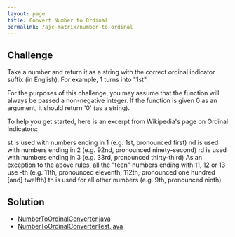 ```yaml
---
layout: page
title: Convert Number to Ordinal
permalink: /ajc-matrix/number-to-ordinal
---
```


## Challenge

Take a number and return it as a string with the correct ordinal indicator suffix (in English). For example, 1 turns into "1st".

For the purposes of this challenge, you may assume that the function will always be passed a non-negative integer. If the function is given 0 as an argument, it should return '0' (as a string).

To help you get started, here is an excerpt from Wikipedia's page on Ordinal Indicators:

st is used with numbers ending in 1 (e.g. 1st, pronounced first)
nd is used with numbers ending in 2 (e.g. 92nd, pronounced ninety-second)
rd is used with numbers ending in 3 (e.g. 33rd, pronounced thirty-third)
As an exception to the above rules, all the "teen" numbers ending with 11, 12 or 13 use -th (e.g. 11th, pronounced eleventh, 112th, pronounced one hundred [and] twelfth)
th is used for all other numbers (e.g. 9th, pronounced ninth).

## Solution

* [NumberToOrdinalConverter.java](https://github.com/amaljoyc/ajc-matrix/blob/master/src/main/java/amaljoyc/matrix/numbertoordinal/NumberToOrdinalConverter.java)
* [NumberToOrdinalConverterTest.java](https://github.com/amaljoyc/ajc-matrix/blob/master/src/test/java/amaljoyc/matrix/numbertoordinal/NumberToOrdinalConverterTest.java)